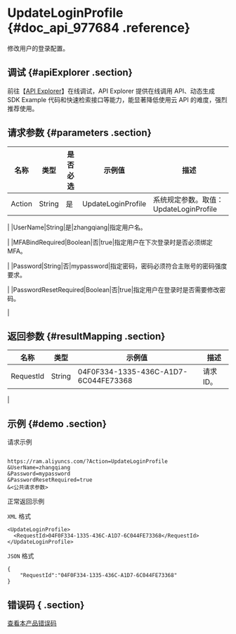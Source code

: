 # UpdateLoginProfile {#doc_api_977684 .reference}

修改用户的登录配置。

## 调试 {#apiExplorer .section}

前往【[API Explorer](https://api.aliyun.com/#product=Ram&api=UpdateLoginProfile)】在线调试，API Explorer 提供在线调用 API、动态生成 SDK Example 代码和快速检索接口等能力，能显著降低使用云 API 的难度，强烈推荐使用。

## 请求参数 {#parameters .section}

|名称|类型|是否必选|示例值|描述|
|--|--|----|---|--|
|Action|String|是|UpdateLoginProfile|系统规定参数。取值：UpdateLoginProfile

 |
|UserName|String|是|zhangqiang|指定用户名。

 |
|MFABindRequired|Boolean|否|true|指定用户在下次登录时是否必须绑定MFA。

 |
|Password|String|否|mypassword|指定密码，密码必须符合主账号的密码强度要求。

 |
|PasswordResetRequired|Boolean|否|true|指定用户在登录时是否需要修改密码。

 |

## 返回参数 {#resultMapping .section}

|名称|类型|示例值|描述|
|--|--|---|--|
|RequestId|String|04F0F334-1335-436C-A1D7-6C044FE73368|请求ID。

 |

## 示例 {#demo .section}

请求示例

``` {#request_demo}

https://ram.aliyuncs.com/?Action=UpdateLoginProfile
&UserName=zhangqiang
&Password=mypassword
&PasswordResetRequired=true
&<公共请求参数>

```

正常返回示例

`XML` 格式

``` {#xml_return_success_demo}
<UpdateLoginProfile>
  <RequestId>04F0F334-1335-436C-A1D7-6C044FE73368</RequestId>
</UpdateLoginProfile>

```

`JSON` 格式

``` {#json_return_success_demo}
{
	"RequestId":"04F0F334-1335-436C-A1D7-6C044FE73368"
}
```

## 错误码 { .section}

[查看本产品错误码](https://error-center.aliyun.com/status/product/Ram)


